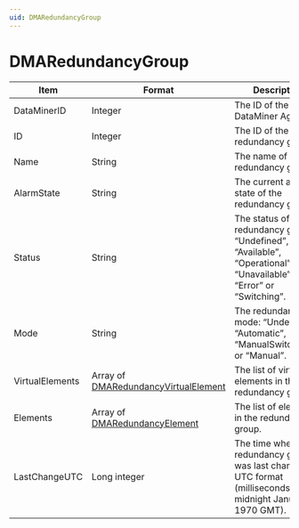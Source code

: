 ```yaml
---
uid: DMARedundancyGroup
---
```


# DMARedundancyGroup

| Item | Format | Description |
|--|--|--|
| DataMinerID | Integer | The ID of the DataMiner Agent. |
| ID | Integer | The ID of the redundancy group. |
| Name | String | The name of the redundancy group. |
| AlarmState | String | The current alarm state of the redundancy group. |
| Status | String | The status of the redundancy group: “Undefined”, “Available”, “Operational”, “Unavailable”, “Error” or “Switching”. |
| Mode | String | The redundancy mode: “Undefined”, “Automatic”, “ManualSwitchBack” or “Manual”. |
| VirtualElements | Array of [DMARedundancyVirtualElement](xref:DMARedundancyVirtualElement) | The list of virtual elements in the redundancy group. |
| Elements | Array of [DMARedundancyElement](xref:DMARedundancyElement) | The list of elements in the redundancy group. |
| LastChangeUTC | Long integer | The time when the redundancy group was last changed, in UTC format (milliseconds since midnight January 1, 1970 GMT). |
